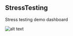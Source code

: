 ## StressTesting

Stress testing demo dashboard

![alt text](http://i.imgur.com/YeaYquG.png "Stress Testing")
